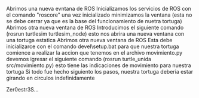 Abrimos una nueva evntana de ROS
Inicializamos los servicios de ROS con el comando "roscore"
una vez inicializado minimizamos la ventana (esta no se debe cerrar ya que es la base del funcionamiento de nuetra tortuga)
Abrimos otra nueva ventana de ROS
Introducimos el siguiente comando (rosrun turtlesim turtlesim_node) esto nos abrira una nueva ventana con una tortuga estatica
Abrimos otra nueva ventana de ROS
Esta debe inicializarce con el comando devel\setup.bat
para que nuestra tortuga comience a realizar la accion que tenemos en el archivo movimiento.py devemos igresar el siguiente comando
(rosrun turtle_unida src/movimiento.py) esto tiene las indicaciones de movimiento para nuestra tortuga 
Si todo fue hecho siguiento los pasos, nuestra tortuga deberia estar girando en circulos indefinidamente

Zer0estr3S...
